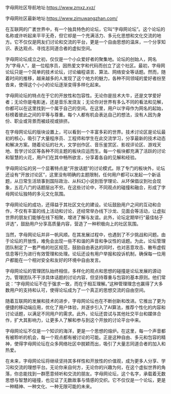 字母网社区导航地址:https://www.zmxz.xyz/

字母网社区最新地址:https://www.zimuwangzhan.com/


在互联网的广袤世界中，有一个独具特色的论坛，它叫“字母网论坛”。这个论坛的名称或许听起来平平无奇，但它却是一个充满活力、多元化思想和文化交流的地方。它不仅仅是网友们讨论和交流的平台，更是一个自由思想的温床，一个分享知识、表达观点、寻找志同道合者的虚拟空间。

字母网论坛成立之初，仅仅是一个小众爱好者的聚集地。论坛的创始人，网名为“字母人”，是一位程序员，因热爱文字和代码而创立了这个社区。最初，字母网论坛只是一个简单的技术论坛，讨论编程语言、算法、网络安全等话题。然而，随着时间的推移，越来越多的人发现了这个地方的魅力，各种不同领域的爱好者纷至沓来，使得这个小小的论坛逐渐变得多样化起来。

字母网论坛的特点在于它的开放性和包容性。无论你是技术大牛，还是文学爱好者；无论你是电影迷，还是音乐发烧友；无论你对世界有多么不同的看法和见解，你都可以在这里找到一个属于自己的空间。在这里，用户以字母作为网名的起始，标榜着彼此之间的平等与尊重。每个人都有机会表达自己的想法，没有人因为身份、职业或背景而被歧视或排挤。

在字母网论坛的版块设置上，可以看到一个丰富多彩的世界。技术讨论区是论坛最初的核心，吸引了大量程序员、工程师和学生在此交流学习，分享最新的技术动态和解决方案。随着论坛的壮大，文学创作区、音乐鉴赏区、影视评论区、游戏天地、哲学讨论区等各种不同主题的板块应运而生。每一个板块都充满了活跃的讨论和智慧的火花，用户们在其中畅所欲言，分享着各自的见解和经验。

字母网论坛的另一个显著特点是“开放话题”的讨论模式。除了专门的板块外，论坛还设有“开放讨论区”，这里没有明确的主题限制，任何用户都可以发起一个新话题，从日常生活琐事到国际政治、从科幻小说到哲学理论、从环保倡议到社会现象，五花八门的话题层出不穷。在这些讨论中，不同观点的碰撞和融合，形成了字母网论坛独特的多元文化氛围。

字母网论坛的成功，还得益于其社区文化的建设。论坛鼓励用户之间的互动和合作，不仅有丰富的线上活动和讨论，还经常举办线下沙龙、见面会等活动，让虚拟世界的朋友们能够在线下相聚，增进了解与友谊。此外，论坛定期举行“最佳帖子评选”，鼓励用户分享高质量内容，营造了一种积极向上的社区氛围。

当然，字母网论坛并非一帆风顺。在其发展过程中，也遇到了不少挑战和问题。由于论坛的开放性，难免会出现一些不和谐的声音和争议性的话题。为此，论坛管理团队制定了一套严格的社区规范，鼓励自由表达的同时，也对恶意攻击、散布虚假信息等行为进行有效管理和处理。论坛还设有用户举报和投诉机制，确保每一位用户都能在一个相对安全和友好的环境中自由发言。

字母网论坛的管理团队始终相信，多样化的观点和思想的碰撞是论坛发展的源动力。管理团队不干涉具体话题的讨论内容，但坚持尊重与包容的基本原则。他们常说：“字母网论坛不在于强求一致，而在于相互理解。”这种管理理念也赢得了大多数用户的支持和认可，使得论坛成为了一个真正的思想交流的自由空间。

随着互联网的发展和技术的进步，字母网论坛也在不断创新和改进。它推出了更为便捷的移动端应用，优化了用户体验，并逐步引入了AI算法，推荐个性化的内容和讨论话题，以满足不同用户的需求。此外，论坛还尝试与其他社交平台和媒体合作，扩大其影响力，让更多人了解和参与到这个开放的讨论平台中来。

字母网论坛不仅是一个知识的海洋，更是一个思想的熔炉。在这里，每一个声音都有被聆听的机会，每一个观点都有被讨论的可能。正是这种自由、多元和包容的精神，使得字母网论坛在众多网络社区中脱颖而出，吸引了大量志同道合者的加入和热爱。

在未来，字母网论坛将继续坚持其多样性和开放性的价值观，成为更多人分享、学习和交流的理想平台。无论你来自何方，无论你的兴趣为何，在这个虚拟世界的角落，你总能找到一群愿意倾听和交流的朋友。字母网论坛，这个名字，承载着无数思想与智慧的碰撞，也见证了无数故事与情感的交织。它不仅仅是一个论坛，更是一种精神、一种文化、一种无限可能的未来。
